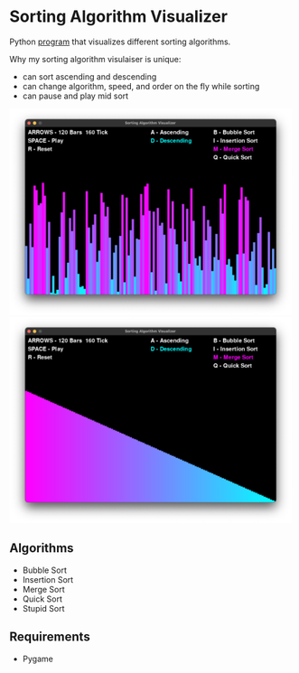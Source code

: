 # Sorting Algorithm Visualizer

Python [program](visualizer.py) that visualizes different sorting algorithms.

Why my sorting algorithm visulaiser is unique:

- can sort ascending and descending
- can change algorithm, speed, and order on the fly while sorting
- can pause and play mid sort

<img src='examples/unsorted.png' alt='example pic' width=500px>
<img src='examples/sorted.png' alt='example pic' width=500px>

## Algorithms

- Bubble Sort
- Insertion Sort
- Merge Sort
- Quick Sort
- Stupid Sort

## Requirements

- Pygame
